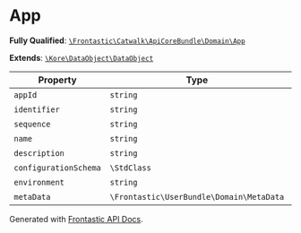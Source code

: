 #  App

**Fully Qualified**: [`\Frontastic\Catwalk\ApiCoreBundle\Domain\App`](../../../../src/php/ApiCoreBundle/Domain/App.php)

**Extends**: [`\Kore\DataObject\DataObject`](https://github.com/kore/DataObject)

Property|Type|Default|Required|Description
--------|----|-------|--------|-----------
`appId` | `string` |  | - | 
`identifier` | `string` |  | - | 
`sequence` | `string` |  | - | 
`name` | `string` |  | - | 
`description` | `string` |  | - | 
`configurationSchema` | `\StdClass` |  | - | 
`environment` | `string` |  | - | 
`metaData` | `\Frontastic\UserBundle\Domain\MetaData` |  | - | 

Generated with [Frontastic API Docs](https://github.com/FrontasticGmbH/apidocs).
